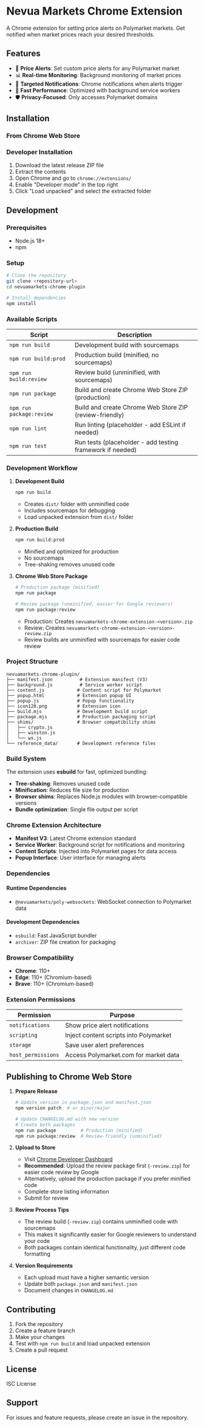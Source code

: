 # Nevua Markets Chrome Extension

A Chrome extension for setting price alerts on Polymarket markets. Get notified when market prices reach your desired thresholds.

## Features

- 🔔 **Price Alerts**: Set custom price alerts for any Polymarket market
- 📊 **Real-time Monitoring**: Background monitoring of market prices
- 🎯 **Targeted Notifications**: Chrome notifications when alerts trigger
- 🚀 **Fast Performance**: Optimized with background service workers
- 🛡️ **Privacy-Focused**: Only accesses Polymarket domains

## Installation

### From Chrome Web Store


### Developer Installation
1. Download the latest release ZIP file
2. Extract the contents
3. Open Chrome and go to `chrome://extensions/`
4. Enable "Developer mode" in the top right
5. Click "Load unpacked" and select the extracted folder

## Development

### Prerequisites
- Node.js 18+ 
- npm

### Setup
```bash
# Clone the repository
git clone <repository-url>
cd nevuamarkets-chrome-plugin

# Install dependencies
npm install
```

### Available Scripts

| Script | Description |
|--------|-------------|
| `npm run build` | Development build with sourcemaps |
| `npm run build:prod` | Production build (minified, no sourcemaps) |
| `npm run build:review` | Review build (unminified, with sourcemaps) |
| `npm run package` | Build and create Chrome Web Store ZIP (production) |
| `npm run package:review` | Build and create Chrome Web Store ZIP (review-friendly) |
| `npm run lint` | Run linting (placeholder - add ESLint if needed) |
| `npm run test` | Run tests (placeholder - add testing framework if needed) |

### Development Workflow

1. **Development Build**
   ```bash
   npm run build
   ```
   - Creates `dist/` folder with unminified code
   - Includes sourcemaps for debugging
   - Load unpacked extension from `dist/` folder

2. **Production Build**
   ```bash
   npm run build:prod
   ```
   - Minified and optimized for production
   - No sourcemaps
   - Tree-shaking removes unused code

3. **Chrome Web Store Package**
   ```bash
   # Production package (minified)
   npm run package
   
   # Review package (unminified, easier for Google reviewers)
   npm run package:review
   ```
   - Production: Creates `nevuamarkets-chrome-extension-<version>.zip`
   - Review: Creates `nevuamarkets-chrome-extension-<version>-review.zip`
   - Review builds are unminified with sourcemaps for easier code review

### Project Structure

```
nevuamarkets-chrome-plugin/
├── manifest.json          # Extension manifest (V3)
├── background.js          # Service worker script
├── content.js            # Content script for Polymarket
├── popup.html            # Extension popup UI
├── popup.js              # Popup functionality
├── icon128.png           # Extension icon
├── build.mjs             # Development build script
├── package.mjs           # Production packaging script
├── shims/                # Browser compatibility shims
│   ├── crypto.js
│   ├── winston.js
│   └── ws.js
└── reference_data/       # Development reference files
```

### Build System

The extension uses **esbuild** for fast, optimized bundling:

- **Tree-shaking**: Removes unused code
- **Minification**: Reduces file size for production
- **Browser shims**: Replaces Node.js modules with browser-compatible versions
- **Bundle optimization**: Single file output per script

### Chrome Extension Architecture

- **Manifest V3**: Latest Chrome extension standard
- **Service Worker**: Background script for notifications and monitoring
- **Content Scripts**: Injected into Polymarket pages for data access
- **Popup Interface**: User interface for managing alerts

### Dependencies

#### Runtime Dependencies
- `@nevuamarkets/poly-websockets`: WebSocket connection to Polymarket data

#### Development Dependencies
- `esbuild`: Fast JavaScript bundler
- `archiver`: ZIP file creation for packaging

### Browser Compatibility

- **Chrome**: 110+
- **Edge**: 110+ (Chromium-based)
- **Brave**: 110+ (Chromium-based)

### Extension Permissions

| Permission | Purpose |
|------------|---------|
| `notifications` | Show price alert notifications |
| `scripting` | Inject content scripts into Polymarket |
| `storage` | Save user alert preferences |
| `host_permissions` | Access Polymarket.com for market data |

## Publishing to Chrome Web Store

1. **Prepare Release**
   ```bash
   # Update version in package.json and manifest.json
   npm version patch  # or minor/major
   
   # Update CHANGELOG.md with new version
   # Create both packages
   npm run package         # Production (minified)
   npm run package:review  # Review-friendly (unminified)
   ```

2. **Upload to Store**
   - Visit [Chrome Developer Dashboard](https://chrome.google.com/webstore/devconsole/)
   - **Recommended**: Upload the review package first (`-review.zip`) for easier code review by Google
   - Alternatively, upload the production package if you prefer minified code
   - Complete store listing information
   - Submit for review

3. **Review Process Tips**
   - The review build (`-review.zip`) contains unminified code with sourcemaps
   - This makes it significantly easier for Google reviewers to understand your code
   - Both packages contain identical functionality, just different code formatting

3. **Version Requirements**
   - Each upload must have a higher semantic version
   - Update both `package.json` and `manifest.json`
   - Document changes in `CHANGELOG.md`

## Contributing

1. Fork the repository
2. Create a feature branch
3. Make your changes
4. Test with `npm run build` and load unpacked extension
5. Create a pull request

## License

ISC License

## Support

For issues and feature requests, please create an issue in the repository. 